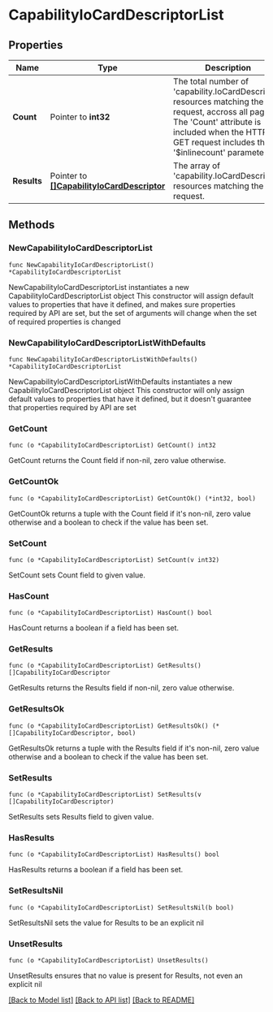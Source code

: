 # CapabilityIoCardDescriptorList

## Properties

Name | Type | Description | Notes
------------ | ------------- | ------------- | -------------
**Count** | Pointer to **int32** | The total number of &#39;capability.IoCardDescriptor&#39; resources matching the request, accross all pages. The &#39;Count&#39; attribute is included when the HTTP GET request includes the &#39;$inlinecount&#39; parameter. | [optional] 
**Results** | Pointer to [**[]CapabilityIoCardDescriptor**](capability.IoCardDescriptor.md) | The array of &#39;capability.IoCardDescriptor&#39; resources matching the request. | [optional] 

## Methods

### NewCapabilityIoCardDescriptorList

`func NewCapabilityIoCardDescriptorList() *CapabilityIoCardDescriptorList`

NewCapabilityIoCardDescriptorList instantiates a new CapabilityIoCardDescriptorList object
This constructor will assign default values to properties that have it defined,
and makes sure properties required by API are set, but the set of arguments
will change when the set of required properties is changed

### NewCapabilityIoCardDescriptorListWithDefaults

`func NewCapabilityIoCardDescriptorListWithDefaults() *CapabilityIoCardDescriptorList`

NewCapabilityIoCardDescriptorListWithDefaults instantiates a new CapabilityIoCardDescriptorList object
This constructor will only assign default values to properties that have it defined,
but it doesn't guarantee that properties required by API are set

### GetCount

`func (o *CapabilityIoCardDescriptorList) GetCount() int32`

GetCount returns the Count field if non-nil, zero value otherwise.

### GetCountOk

`func (o *CapabilityIoCardDescriptorList) GetCountOk() (*int32, bool)`

GetCountOk returns a tuple with the Count field if it's non-nil, zero value otherwise
and a boolean to check if the value has been set.

### SetCount

`func (o *CapabilityIoCardDescriptorList) SetCount(v int32)`

SetCount sets Count field to given value.

### HasCount

`func (o *CapabilityIoCardDescriptorList) HasCount() bool`

HasCount returns a boolean if a field has been set.

### GetResults

`func (o *CapabilityIoCardDescriptorList) GetResults() []CapabilityIoCardDescriptor`

GetResults returns the Results field if non-nil, zero value otherwise.

### GetResultsOk

`func (o *CapabilityIoCardDescriptorList) GetResultsOk() (*[]CapabilityIoCardDescriptor, bool)`

GetResultsOk returns a tuple with the Results field if it's non-nil, zero value otherwise
and a boolean to check if the value has been set.

### SetResults

`func (o *CapabilityIoCardDescriptorList) SetResults(v []CapabilityIoCardDescriptor)`

SetResults sets Results field to given value.

### HasResults

`func (o *CapabilityIoCardDescriptorList) HasResults() bool`

HasResults returns a boolean if a field has been set.

### SetResultsNil

`func (o *CapabilityIoCardDescriptorList) SetResultsNil(b bool)`

 SetResultsNil sets the value for Results to be an explicit nil

### UnsetResults
`func (o *CapabilityIoCardDescriptorList) UnsetResults()`

UnsetResults ensures that no value is present for Results, not even an explicit nil

[[Back to Model list]](../README.md#documentation-for-models) [[Back to API list]](../README.md#documentation-for-api-endpoints) [[Back to README]](../README.md)



